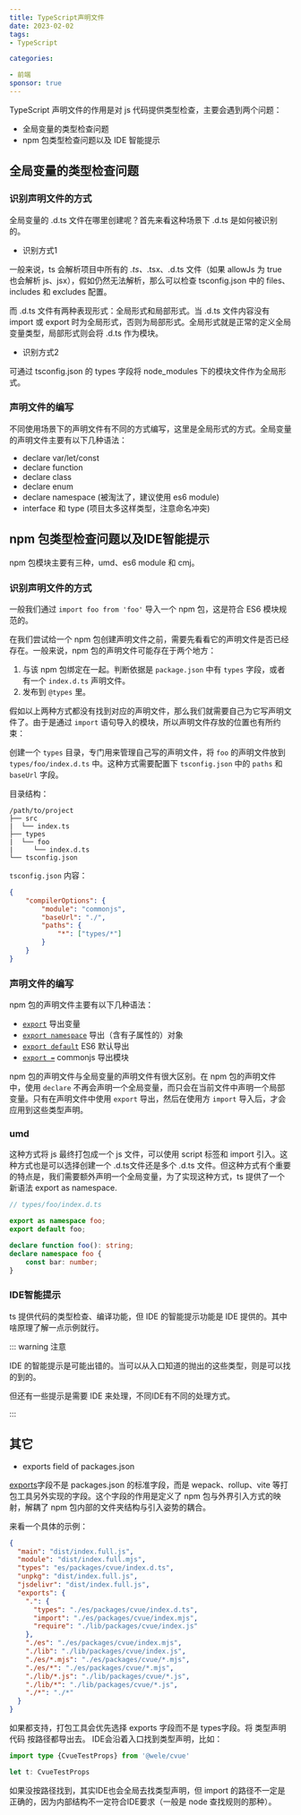 ```yaml
---
title: TypeScript声明文件
date: 2023-02-02
tags: 
- TypeScript

categories:

- 前端
sponsor: true
---
```


TypeScript 声明文件的作用是对 js 代码提供类型检查，主要会遇到两个问题：

- 全局变量的类型检查问题
- npm 包类型检查问题以及 IDE 智能提示



## 全局变量的类型检查问题

### 识别声明文件的方式

全局变量的 .d.ts 文件在哪里创建呢？首先来看这种场景下 .d.ts 是如何被识别的。

- 识别方式1

一般来说，ts 会解析项目中所有的 *.ts、*.tsx、.d.ts 文件（如果 allowJs 为 true 也会解析 js、jsx），假如仍然无法解析，那么可以检查 tsconfig.json 中的 files、includes 和 excludes 配置。

而 .d.ts 文件有两种表现形式：全局形式和局部形式。当 .d.ts 文件内容没有 import 或 export 时为全局形式，否则为局部形式。全局形式就是正常的定义全局变量类型，局部形式则会将 .d.ts 作为模块。

- 识别方式2

可通过 tsconfig.json 的 types 字段将 node_modules 下的模块文件作为全局形式。



### 声明文件的编写

不同使用场景下的声明文件有不同的方式编写，这里是全局形式的方式。全局变量的声明文件主要有以下几种语法：

- declare var/let/const
- declare function
- declare class
- declare enum
- declare namespace (被淘汰了，建议使用 es6 module)
- interface 和 type (项目太多这样类型，注意命名冲突)



## npm 包类型检查问题以及IDE智能提示

npm 包模块主要有三种，umd、es6 module 和 cmj。



### 识别声明文件的方式

一般我们通过 `import foo from 'foo'` 导入一个 npm 包，这是符合 ES6 模块规范的。

在我们尝试给一个 npm 包创建声明文件之前，需要先看看它的声明文件是否已经存在。一般来说，npm 包的声明文件可能存在于两个地方：

1. 与该 npm 包绑定在一起。判断依据是 `package.json` 中有 `types` 字段，或者有一个 `index.d.ts` 声明文件。
2. 发布到 `@types` 里。

假如以上两种方式都没有找到对应的声明文件，那么我们就需要自己为它写声明文件了。由于是通过 `import` 语句导入的模块，所以声明文件存放的位置也有所约束：

创建一个 `types` 目录，专门用来管理自己写的声明文件，将 `foo` 的声明文件放到 `types/foo/index.d.ts` 中。这种方式需要配置下 `tsconfig.json` 中的 `paths` 和 `baseUrl` 字段。

目录结构：

```autoit
/path/to/project
├── src
|  └── index.ts
├── types
|  └── foo
|     └── index.d.ts
└── tsconfig.json
```

`tsconfig.json` 内容：

```json
{
    "compilerOptions": {
        "module": "commonjs",
        "baseUrl": "./",
        "paths": {
            "*": ["types/*"]
        }
    }
}
```



### 声明文件的编写

npm 包的声明文件主要有以下几种语法：

- [`export`](https://ts.xcatliu.com/basics/declaration-files.html#export) 导出变量
- [`export namespace`](https://ts.xcatliu.com/basics/declaration-files.html#export-namespace) 导出（含有子属性的）对象
- [`export default`](https://ts.xcatliu.com/basics/declaration-files.html#export-default) ES6 默认导出
- [`export =`](https://ts.xcatliu.com/basics/declaration-files.html#export-1) commonjs 导出模块

npm 包的声明文件与全局变量的声明文件有很大区别。在 npm 包的声明文件中，使用 `declare` 不再会声明一个全局变量，而只会在当前文件中声明一个局部变量。只有在声明文件中使用 `export` 导出，然后在使用方 `import` 导入后，才会应用到这些类型声明。

### umd

这种方式将 js 最终打包成一个 js 文件，可以使用 script 标签和 import 引入。这种方式也是可以选择创建一个 .d.ts文件还是多个 .d.ts 文件。但这种方式有个重要的特点是，我们需要额外声明一个全局变量，为了实现这种方式，ts 提供了一个新语法 export as namespace.

```typescript
// types/foo/index.d.ts

export as namespace foo;
export default foo;

declare function foo(): string;
declare namespace foo {
    const bar: number;
}
```



### IDE智能提示

ts 提供代码的类型检查、编译功能，但 IDE 的智能提示功能是 IDE 提供的。其中啥原理了解一点示例就行。

::: warning 注意

IDE 的智能提示是可能出错的。当可以从入口知道的抛出的这些类型，则是可以找的到的。

但还有一些提示是需要 IDE 来处理，不同IDE有不同的处理方式。

:::

## 其它

- exports field of packages.json

[exports](https://webpack.js.org/guides/package-exports/)字段不是 packages.json 的标准字段，而是 wepack、rollup、vite 等打包工具另外实现的字段。这个字段的作用是定义了 npm 包与外界引入方式的映射，解耦了 npm 包内部的文件夹结构与引入姿势的耦合。

来看一个具体的示例：

```json
{
  "main": "dist/index.full.js",
  "module": "dist/index.full.mjs",
  "types": "es/packages/cvue/index.d.ts",
  "unpkg": "dist/index.full.js",
  "jsdelivr": "dist/index.full.js",
  "exports": {
    ".": {
      "types": "./es/packages/cvue/index.d.ts",
      "import": "./es/packages/cvue/index.mjs",
      "require": "./lib/packages/cvue/index.js"
    },
    "./es": "./es/packages/cvue/index.mjs",
    "./lib": "./lib/packages/cvue/index.js",
    "./es/*.mjs": "./es/packages/cvue/*.mjs",
    "./es/*": "./es/packages/cvue/*.mjs",
    "./lib/*.js": "./lib/packages/cvue/*.js",
    "./lib/*": "./lib/packages/cvue/*.js",
    "./*": "./*"
  }
}
```

如果都支持，打包工具会优先选择 exports 字段而不是 types字段。将 类型声明代码 按路径都导出去。
IDE会沿着入口找到类型声明，比如：

```typescript
import type {CvueTestProps} from '@wele/cvue'

let t: CvueTestProps
```

如果没按路径找到，其实IDE也会全局去找类型声明，但 import 的路径不一定是正确的，因为内部结构不一定符合IDE要求（一般是 node 查找规则的那种）。























